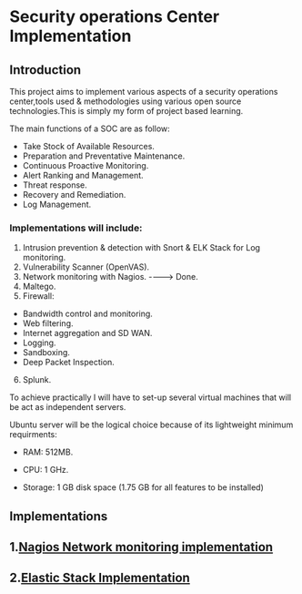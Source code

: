 # Security operations Center Implementation

## Introduction

This project aims to implement various aspects of a security operations center,tools used & methodologies using various open source technologies.This is simply my form of project based learning.

The main functions of a SOC are as follow:
- Take Stock of Available Resources.
- Preparation and Preventative Maintenance.
- Continuous Proactive Monitoring.
- Alert Ranking and Management.
- Threat response.
- Recovery and Remediation.
- Log Management.

### Implementations will include:

1. Intrusion prevention & detection with Snort & ELK Stack for Log monitoring.
2. Vulnerability Scanner (OpenVAS).
3. Network monitoring with Nagios. ----> Done.
4. Maltego.
5. Firewall:
- Bandwidth control and monitoring.
- Web filtering.
- Internet aggregation and SD WAN.
- Logging.
- Sandboxing.
- Deep Packet Inspection.
6. Splunk.

To achieve practically I will have to set-up several virtual machines that will be act as independent servers.

Ubuntu server will be the logical choice because of its lightweight minimum requirments:
- RAM: 512MB. 

- CPU: 1 GHz.

- Storage: 1 GB disk space (1.75 GB for all features to be installed)

## Implementations

## 1.[Nagios Network monitoring implementation](https://github.com/Andrews-Projects/Security-Operations-Center/tree/master/Network%20monitoring%20with%20Nagios)

## 2.[Elastic Stack Implementation]()



